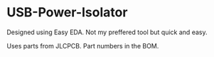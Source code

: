 # USB-Power-Isolator
Designed using Easy EDA. Not my preffered tool but quick and easy. 

Uses parts from JLCPCB. Part numbers in the BOM. 